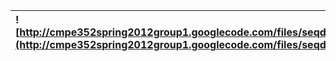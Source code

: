 |![http://cmpe352spring2012group1.googlecode.com/files/seqdiagram2.png](http://cmpe352spring2012group1.googlecode.com/files/seqdiagram2.png)|
|:------------------------------------------------------------------------------------------------------------------------------------------|